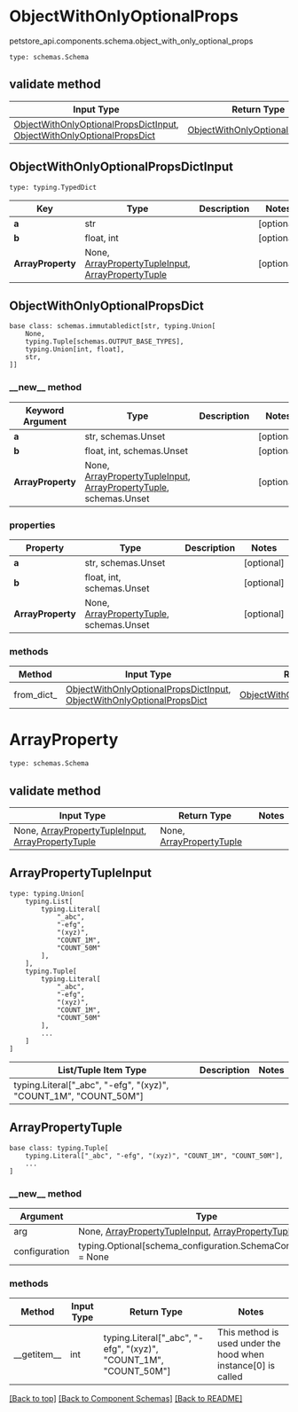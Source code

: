 # ObjectWithOnlyOptionalProps
petstore_api.components.schema.object_with_only_optional_props
```
type: schemas.Schema
```

## validate method
Input Type | Return Type | Notes
------------ | ------------- | -------------
[ObjectWithOnlyOptionalPropsDictInput](#objectwithonlyoptionalpropsdictinput), [ObjectWithOnlyOptionalPropsDict](#objectwithonlyoptionalpropsdict) | [ObjectWithOnlyOptionalPropsDict](#objectwithonlyoptionalpropsdict) |

## ObjectWithOnlyOptionalPropsDictInput
```
type: typing.TypedDict
```
Key | Type |  Description | Notes
------------ | ------------- | ------------- | -------------
**a** | str |  | [optional]
**b** | float, int |  | [optional]
**ArrayProperty** | None, [ArrayPropertyTupleInput](#arraypropertytupleinput), [ArrayPropertyTuple](#arraypropertytuple) |  | [optional]

## ObjectWithOnlyOptionalPropsDict
```
base class: schemas.immutabledict[str, typing.Union[
    None,
    typing.Tuple[schemas.OUTPUT_BASE_TYPES],
    typing.Union[int, float],
    str,
]]

```
### &lowbar;&lowbar;new&lowbar;&lowbar; method
Keyword Argument | Type | Description | Notes
---------------- | ---- | ----------- | -----
**a** | str, schemas.Unset |  | [optional]
**b** | float, int, schemas.Unset |  | [optional]
**ArrayProperty** | None, [ArrayPropertyTupleInput](#arraypropertytupleinput), [ArrayPropertyTuple](#arraypropertytuple), schemas.Unset |  | [optional]

### properties
Property | Type | Description | Notes
-------- | ---- | ----------- | -----
**a** | str, schemas.Unset |  | [optional]
**b** | float, int, schemas.Unset |  | [optional]
**ArrayProperty** | None, [ArrayPropertyTuple](#arraypropertytuple), schemas.Unset |  | [optional]

### methods
Method | Input Type | Return Type | Notes
------ | ---------- | ----------- | ------
from_dict_ | [ObjectWithOnlyOptionalPropsDictInput](#objectwithonlyoptionalpropsdictinput), [ObjectWithOnlyOptionalPropsDict](#objectwithonlyoptionalpropsdict) | [ObjectWithOnlyOptionalPropsDict](#objectwithonlyoptionalpropsdict) | a constructor

# ArrayProperty
```
type: schemas.Schema
```

## validate method
Input Type | Return Type | Notes
------------ | ------------- | -------------
None, [ArrayPropertyTupleInput](#arraypropertytupleinput), [ArrayPropertyTuple](#arraypropertytuple) | None, [ArrayPropertyTuple](#arraypropertytuple) |

## ArrayPropertyTupleInput
```
type: typing.Union[
    typing.List[
        typing.Literal[
            "_abc",
            "-efg",
            "(xyz)",
            "COUNT_1M",
            "COUNT_50M"
        ],
    ],
    typing.Tuple[
        typing.Literal[
            "_abc",
            "-efg",
            "(xyz)",
            "COUNT_1M",
            "COUNT_50M"
        ],
        ...
    ]
]
```
List/Tuple Item Type | Description | Notes
-------------------- | ------------- | -------------
typing.Literal["_abc", "-efg", "(xyz)", "COUNT_1M", "COUNT_50M"] |  |

## ArrayPropertyTuple
```
base class: typing.Tuple[
    typing.Literal["_abc", "-efg", "(xyz)", "COUNT_1M", "COUNT_50M"],
    ...
]
```
### &lowbar;&lowbar;new&lowbar;&lowbar; method
Argument | Type
-------- | ------
arg      | None, [ArrayPropertyTupleInput](#arraypropertytupleinput), [ArrayPropertyTuple](#arraypropertytuple)
configuration | typing.Optional[schema_configuration.SchemaConfiguration] = None

### methods
Method | Input Type | Return Type | Notes
------ | ---------- | ----------- | ------
&lowbar;&lowbar;getitem&lowbar;&lowbar; | int | typing.Literal["_abc", "-efg", "(xyz)", "COUNT_1M", "COUNT_50M"] | This method is used under the hood when instance[0] is called

[[Back to top]](#top) [[Back to Component Schemas]](../../../README.md#Component-Schemas) [[Back to README]](../../../README.md)
